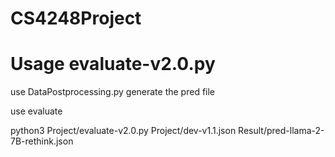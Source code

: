 # CS4248Project


# Usage evaluate-v2.0.py

use DataPostprocessing.py generate the pred file

use evaluate

python3 Project/evaluate-v2.0.py Project/dev-v1.1.json Result/pred-llama-2-7B-rethink.json